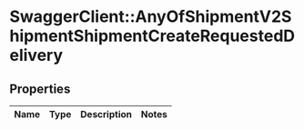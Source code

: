 # SwaggerClient::AnyOfShipmentV2ShipmentShipmentCreateRequestedDelivery

## Properties
Name | Type | Description | Notes
------------ | ------------- | ------------- | -------------

